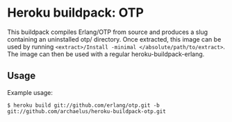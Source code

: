 Heroku buildpack: OTP
=======================

This buildpack compiles Erlang/OTP from source and produces a slug containing an uninstalled otp/ directory. Once extracted, this image can be used by running `<extract>/Install -minimal </absolute/path/to/extract>`. The image can then be used with a regular heroku-buildpack-erlang.

Usage
-----

Example usage:

    $ heroku build git://github.com/erlang/otp.git -b git://github.com/archaelus/heroku-buildpack-otp.git
